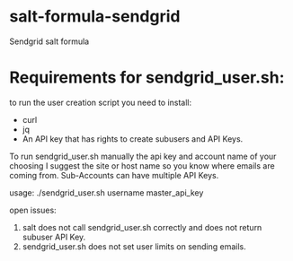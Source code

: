 # salt-formula-sendgrid
Sendgrid salt formula

# Requirements for sendgrid_user.sh:
to run the user creation script you need to install:
- curl
- jq
- An API key  that has rights to create subusers and API Keys.

To run sendgrid_user.sh manually the api key and account name of your choosing I suggest the site or host name so you know where emails are coming from. Sub-Accounts can have multiple API Keys.

usage:
./sendgrid_user.sh username master_api_key


open issues:

1. salt does not call sendgrid_user.sh correctly and does not return subuser API Key.
2. sendgrid_user.sh does not set user limits on sending emails.
